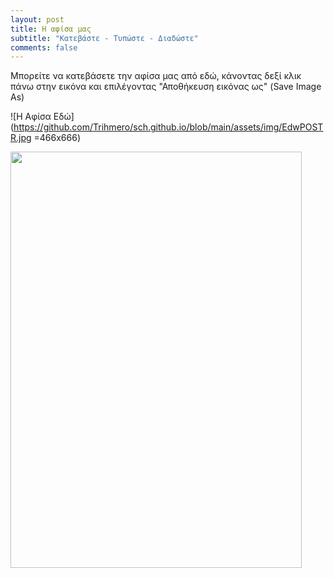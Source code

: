 ```yaml
---
layout: post
title: Η αφίσα μας
subtitle: "Κατεβάστε - Τυπώστε - Διαδώστε"
comments: false
---
```


Μπορείτε να κατεβάσετε την αφίσα μας από εδώ, κάνοντας δεξί κλικ πάνω στην εικόνα και επιλέγοντας "Αποθήκευση εικόνας ως" (Save Image As)


![Η Αφίσα Εδώ](https://github.com/Trihmero/sch.github.io/blob/main/assets/img/EdwPOSTR.jpg =466x666)

<img src="https://github.com/Trihmero/sch.github.io/blob/main/assets/img/EdwPOSTR.jpg" width="466" height="666" />
